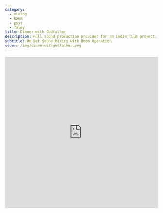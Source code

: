 ```yaml
---
category:
  - mixing
  - boom
  - post
  - foley
title: Dinner with Godfather
description: Full sound production provided for an indie film project.
subtitle: On Set Sound Mixing with Boom Operation
cover: /img/dinnerwithgodfather.png
---
```

<iframe width="100%" height="500" src="https://www.youtube.com/embed/5zqoFt6H4GY" title="Dinner with Godfather YouTube" frameborder="0" allow="encrypted-media; " allowfullscreen></iframe>